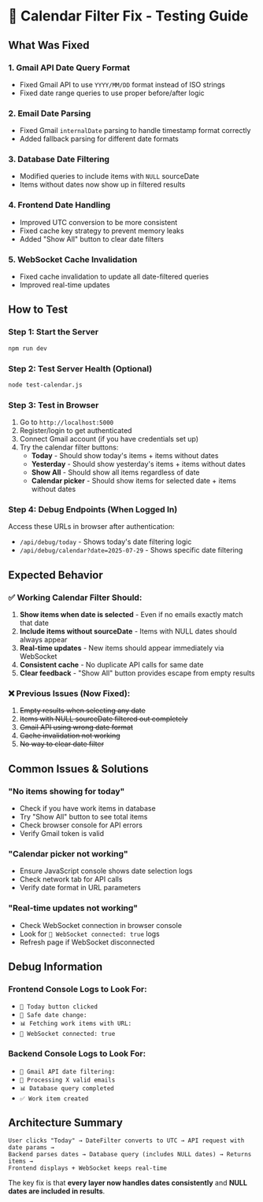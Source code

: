 # 📅 Calendar Filter Fix - Testing Guide

## What Was Fixed

### 1. **Gmail API Date Query Format**
- Fixed Gmail API to use `YYYY/MM/DD` format instead of ISO strings
- Fixed date range queries to use proper before/after logic

### 2. **Email Date Parsing**
- Fixed Gmail `internalDate` parsing to handle timestamp format correctly
- Added fallback parsing for different date formats

### 3. **Database Date Filtering**
- Modified queries to include items with `NULL` sourceDate
- Items without dates now show up in filtered results

### 4. **Frontend Date Handling**
- Improved UTC conversion to be more consistent
- Fixed cache key strategy to prevent memory leaks
- Added "Show All" button to clear date filters

### 5. **WebSocket Cache Invalidation**
- Fixed cache invalidation to update all date-filtered queries
- Improved real-time updates

## How to Test

### Step 1: Start the Server
```bash
npm run dev
```

### Step 2: Test Server Health (Optional)
```bash
node test-calendar.js
```

### Step 3: Test in Browser
1. Go to `http://localhost:5000`
2. Register/login to get authenticated
3. Connect Gmail account (if you have credentials set up)
4. Try the calendar filter buttons:
   - **Today** - Should show today's items + items without dates
   - **Yesterday** - Should show yesterday's items + items without dates  
   - **Show All** - Should show all items regardless of date
   - **Calendar picker** - Should show items for selected date + items without dates

### Step 4: Debug Endpoints (When Logged In)
Access these URLs in browser after authentication:
- `/api/debug/today` - Shows today's date filtering logic
- `/api/debug/calendar?date=2025-07-29` - Shows specific date filtering

## Expected Behavior

### ✅ Working Calendar Filter Should:
1. **Show items when date is selected** - Even if no emails exactly match that date
2. **Include items without sourceDate** - Items with NULL dates should always appear
3. **Real-time updates** - New items should appear immediately via WebSocket
4. **Consistent cache** - No duplicate API calls for same date
5. **Clear feedback** - "Show All" button provides escape from empty results

### ❌ Previous Issues (Now Fixed):
1. ~~Empty results when selecting any date~~
2. ~~Items with NULL sourceDate filtered out completely~~
3. ~~Gmail API using wrong date format~~
4. ~~Cache invalidation not working~~
5. ~~No way to clear date filter~~

## Common Issues & Solutions

### "No items showing for today"
- Check if you have work items in database
- Try "Show All" button to see total items
- Check browser console for API errors
- Verify Gmail token is valid

### "Calendar picker not working"
- Ensure JavaScript console shows date selection logs
- Check network tab for API calls
- Verify date format in URL parameters

### "Real-time updates not working"
- Check WebSocket connection in browser console
- Look for `🔌 WebSocket connected: true` logs
- Refresh page if WebSocket disconnected

## Debug Information

### Frontend Console Logs to Look For:
- `📅 Today button clicked`
- `📅 Safe date change:`
- `📊 Fetching work items with URL:`
- `🔌 WebSocket connected: true`

### Backend Console Logs to Look For:
- `📅 Gmail API date filtering:`
- `📧 Processing X valid emails`
- `📊 Database query completed`
- `✅ Work item created`

## Architecture Summary

```
User clicks "Today" → DateFilter converts to UTC → API request with date params → 
Backend parses dates → Database query (includes NULL dates) → Returns items → 
Frontend displays + WebSocket keeps real-time
```

The key fix is that **every layer now handles dates consistently** and **NULL dates are included in results**.

